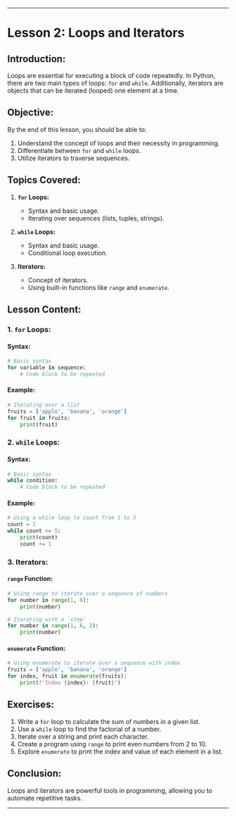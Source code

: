 
---

# Lesson 2: Loops and Iterators

## Introduction:

Loops are essential for executing a block of code repeatedly. In Python, there are two main types of loops: `for` and `while`. Additionally, iterators are objects that can be iterated (looped) one element at a time.

## Objective:

By the end of this lesson, you should be able to:

1. Understand the concept of loops and their necessity in programming.
2. Differentiate between `for` and `while` loops.
3. Utilize iterators to traverse sequences.

## Topics Covered:

1. **`for` Loops:**
    - Syntax and basic usage.
    - Iterating over sequences (lists, tuples, strings).

2. **`while` Loops:**
    - Syntax and basic usage.
    - Conditional loop execution.

3. **Iterators:**
    - Concept of iterators.
    - Using built-in functions like `range` and `enumerate`.

## Lesson Content:

### 1. `for` Loops:

#### Syntax:
```python
# Basic syntax
for variable in sequence:
    # Code block to be repeated
```

#### Example:
```python
# Iterating over a list
fruits = ['apple', 'banana', 'orange']
for fruit in fruits:
    print(fruit)
```

### 2. `while` Loops:

#### Syntax:
```python
# Basic syntax
while condition:
    # Code block to be repeated
```

#### Example:
```python
# Using a while loop to count from 1 to 5
count = 1
while count <= 5:
    print(count)
    count += 1
```

### 3. Iterators:

#### `range` Function:
```python
# Using range to iterate over a sequence of numbers
for number in range(1, 6):
    print(number)

# Iterating with a `step`
for number in range(1, 6, 2):
    print(number)
```

#### `enumerate` Function:
```python
# Using enumerate to iterate over a sequence with index
fruits = ['apple', 'banana', 'orange']
for index, fruit in enumerate(fruits):
    print(f"Index {index}: {fruit}")
```

## Exercises:

1. Write a `for` loop to calculate the sum of numbers in a given list.
2. Use a `while` loop to find the factorial of a number.
3. Iterate over a string and print each character.
4. Create a program using `range` to print even numbers from 2 to 10.
5. Explore `enumerate` to print the index and value of each element in a list.

## Conclusion:

Loops and iterators are powerful tools in programming, allowing you to automate repetitive tasks.

---